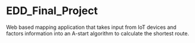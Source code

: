 # EDD_Final_Project
Web based mapping application that takes input from IoT devices and factors information into an A-start algorithm to calculate the shortest route.
